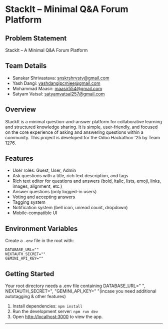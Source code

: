 # StackIt – Minimal Q&A Forum Platform

## Problem Statement 

StackIt – A Minimal Q&A Forum Platform
## Team Details

- Sanskar Shrivastava: snskrshrvstv@gmail.com
- Yash Dangi: yashdangipcmjee@gmail.com
- Mohammad Maasir: maasir554@gmail.com
- Satyam Vatsal: satyamvatsal257@gmail.com



## Overview

StackIt is a minimal question-and-answer platform for collaborative learning and structured knowledge sharing. It is simple, user-friendly, and focused on the core experience of asking and answering questions within a community. This project is developed for the Odoo Hackathon '25 by Team 1276.


## Features

- User roles: Guest, User, Admin
- Ask questions with a title, rich text description, and tags
- Rich text editor for questions and answers (bold, italic, lists, emoji, links, images, alignment, etc.)
- Answer questions (only logged-in users)
- Voting and accepting answers
- Tagging system
- Notification system (bell icon, unread count, dropdown)
- Mobile-compatible UI


## Environment Variables

Create a `.env` file in the root with:

```
DATABASE_URL=""
NEXTAUTH_SECRET=""
GEMINI_API_KEY=""
```


## Getting Started
Your root directory needs a .env file containing DATABASE_URL=" ", NEXTAUTH_SECRET=", "GEMINI_API_KEY=" "(incase you need additional autotagging & other features)

1. Install dependencies: `npm install`
2. Run the development server: `npm run dev`
3. Open [http://localhost:3000](http://localhost:3000) to view the app.

---


